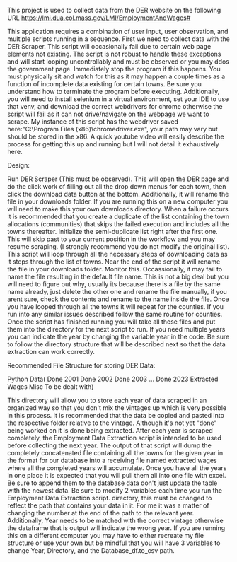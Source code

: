 This project is used to collect data from the DER website on the following URL
https://lmi.dua.eol.mass.gov/LMI/EmploymentAndWages#

This application requires a combination of user input, user observation, and multiple scripts running in a sequence. 
First we need to collect data with the DER Scraper. This script will occasionally fail due to certain web page elements
not existing. The script is not robust to handle these exceptions and will start looping uncontrollably and must be 
observed or you may ddos the government page. Immediately stop the program if this happens. You must physically sit and
watch for this as it may happen a couple times as a function of incomplete data existing for certain towns. Be sure
you understand how to terminate the program before executing. Additionally, you will need to install selenium in a virtual
environment, set your IDE to use that venv, and download the correct webdrivers for chrome otherwise the script will fail
as it can not drive/navigate on the webpage we want to scrape. My instance of this script has the webdriver saved 
here:"C:\Program Files (x86)\chromedriver.exe", your path may vary but should be stored in the x86. A quick youtube 
video will easily describe the process for getting this up and running but I will not detail it exhaustively here.

Design:

Run DER Scraper (This must be observed). This will open the DER page and do the click work of filling out all the drop
down menus for each town, then click the download data button at the bottom. Additionally, it will rename the file in 
your downloads folder. If you are running this on a new computer you will need to make this your own downloads directory.
When a failure occurs it is recommended that you create a duplicate of the list containing
the town allocations (communities) that skips the failed execution and includes all the towns thereafter. Initialize the
semi-duplicate list right after the first one. This will skip past to your current position in the workflow and you may 
resume scraping. (I strongly recommend you do not modify the original list). This script will loop through all the necessary
steps of downloading data as it steps through the list of towns. Near the end of the script it will rename the file
in your downloads folder. Monitor this. Occassionally, it may fail to name the file resulting in the default file name.
This is not a big deal but you will need to figure out why, usually its because there is a file by the same name already,
just delete the other one and rename the file manually, if you arent sure, check the contents and rename to the name inside
the file. Once you have looped through all the towns it will repeat for the counties. If you run into any similar issues
described follow the same routine for counties. Once the script has finished running you will take all these files and 
put them into the directory for the next script to run. If you need multiple years you can indicate the year by changing 
the variable year in the code. Be sure to follow the directory structure that will be described next so that the data
extraction can work correctly.

Recommended File Structure for storing DER Data:

Python Data(
    Done 2001
    Done 2002
    Done 2003
    ...
    Done 2023
    Extracted Wages
    Misc
    To be dealt with)

This directory will allow you to store each year of data scraped in an organized
way so that you don't mix the vintages up which is very possible in this process. 
It is recommended that the data be copied and pasted into the respective folder relative
to the vintage. Although it's not yet "done" being worked on it is done being extracted. 
After each year
is scraped completely, the Employment Data Extraction script is intended to be used before 
collecting the next year. The output of that script will dump the completely concatenated 
file containing all the towns for the given year in the format for our database into a receiving file
named extracted wages
where all the completed years will accumulate. Once you have all the years in one place it is expected 
that you will pull them all into one file with excel. Be sure to append them to the database data
don't just update the table with the newest data. Be sure to modify 2 variables each time you run the
Employment Data Extraction script. directory, this must be changed to reflect the path that contains
your data in it. For me it was a matter of changing the number at the end of the path to the 
relevant year. Additionally, Year needs to be matched with the correct vintage otherwise the dataframe
that is output will indicate the wrong year. If you are running this on a different computer you may have
to either recreate my file structure or use your own but be mindful that you will have 3 variables to change
Year, Directory, and the Database_df.to_csv path.







